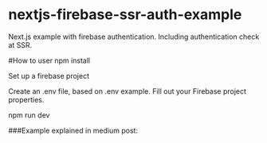 # nextjs-firebase-ssr-auth-example
Next.js example with firebase authentication. Including authentication check at SSR.


#How to user
npm install

Set up a firebase project

Create an .env file, based on .env example. Fill out your Firebase project properties.

npm run dev

###Example explained in medium post:
